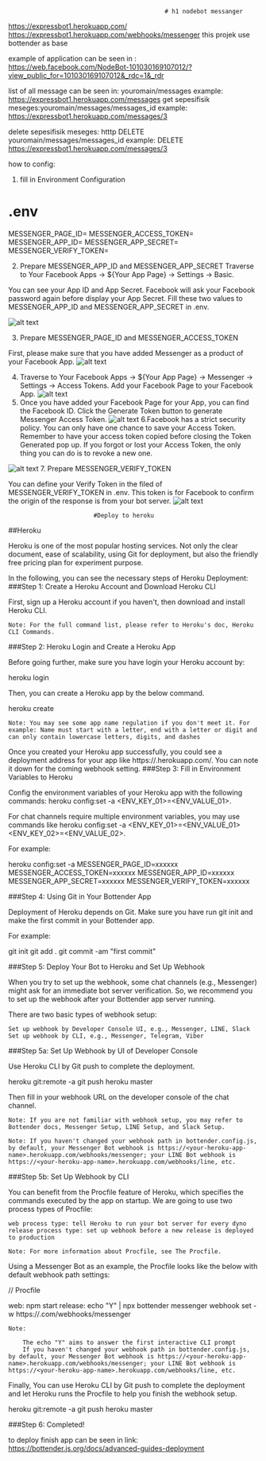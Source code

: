                                                 # h1 nodebot messanger 

https://expressbot1.herokuapp.com/
https://expressbot1.herokuapp.com/webhooks/messenger
this projek use bottender as base

example of application can be seen in :
https://web.facebook.com/NodeBot-101030169107012/?view_public_for=101030169107012&_rdc=1&_rdr

list of all message can be seen in: youromain/messages
    example:
    https://expressbot1.herokuapp.com/messages
get sepesifisik meseges:youromain/messages/messages_id
      example:
      https://expressbot1.herokuapp.com/messages/3

delete sepesifisik meseges: htttp DELETE youromain/messages/messages_id
      example:
      DELETE https://expressbot1.herokuapp.com/messages/3

how to config:
1. fill in Environment Configuration
# .env
MESSENGER_PAGE_ID=
MESSENGER_ACCESS_TOKEN=
MESSENGER_APP_ID=
MESSENGER_APP_SECRET=
MESSENGER_VERIFY_TOKEN=

2. Prepare MESSENGER_APP_ID and MESSENGER_APP_SECRET
Traverse to Your Facebook Apps → \${Your App Page} → Settings → Basic.

You can see your App ID and App Secret. Facebook will ask your Facebook password again before display your App Secret. Fill these two values to MESSENGER_APP_ID and MESSENGER_APP_SECRET in .env.

![alt text](https://user-images.githubusercontent.com/662387/71390359-fe9ecc80-263a-11ea-9a3a-e7188992e471.png)

3. Prepare MESSENGER_PAGE_ID and MESSENGER_ACCESS_TOKEN​

First, please make sure that you have added Messenger as a product of your Facebook App.
![alt text](https://user-images.githubusercontent.com/662387/71392717-19297380-2644-11ea-9bea-4362d0cc72c3.png)

4. Traverse to Your Facebook Apps → \${Your App Page} → Messenger → Settings → Access Tokens. Add your Facebook Page to your Facebook App.
 ![alt text](https://user-images.githubusercontent.com/662387/71392720-19c20a00-2644-11ea-9961-97b39fef24c2.png)
5. Once you have added your Facebook Page for your App, you can find the Facebook ID. Click the Generate Token button to generate Messenger Access Token.
   ![alt text](https://user-images.githubusercontent.com/662387/71392721-19c20a00-2644-11ea-8b61-ea3f97296b5e.png)
6.Facebook has a strict security policy. You can only have one chance to save your Access Token. Remember to have your access token copied before closing the Token Generated pop up. If you forgot or lost your Access Token, the only thing you can do is to revoke a new one.

![alt text](https://user-images.githubusercontent.com/662387/71392723-1a5aa080-2644-11ea-874d-0d21b1e0da17.png)
7. Prepare MESSENGER_VERIFY_TOKEN​

You can define your Verify Token in the filed of MESSENGER_VERIFY_TOKEN in .env. This token is for Facebook to confirm the origin of the response is from your bot server.
![alt text](https://user-images.githubusercontent.com/662387/71392880-cb613b00-2644-11ea-928f-7941a6d955d0.png)

                            #Deploy to heroku
                            
##Heroku​

Heroku is one of the most popular hosting services. Not only the clear document, ease of scalability, using Git for deployment, but also the friendly free pricing plan for experiment purpose.

In the following, you can see the necessary steps of Heroku Deployment:
###Step 1: Create a Heroku Account and Download Heroku CLI​

First, sign up a Heroku account if you haven't, then download and install Heroku CLI.

    Note: For the full command list, please refer to Heroku's doc, Heroku CLI Commands.

###Step 2: Heroku Login and Create a Heroku App​

Before going further, make sure you have login your Heroku account by:

heroku login

Then, you can create a Heroku app by the below command.

heroku create <your-heroku-app-name>

    Note: You may see some app name regulation if you don't meet it. For example: Name must start with a letter, end with a letter or digit and can only contain lowercase letters, digits, and dashes

Once you created your Heroku app successfully, you could see a deployment address for your app like https://<your-heroku-app-name>.herokuapp.com/. You can note it down for the coming webhook setting.
###Step 3: Fill in Environment Variables to Heroku​

Config the environment variables of your Heroku app with the following commands: heroku config:set -a <your-heroku-app-name> <ENV_KEY_01>=<ENV_VALUE_01>.

For chat channels require multiple environment variables, you may use commands like heroku config:set -a <your-heroku-app-name> <ENV_KEY_01>=<ENV_VALUE_01> <ENV_KEY_02>=<ENV_VALUE_02>.

For example:

heroku config:set -a <your-heroku-app-name> MESSENGER_PAGE_ID=xxxxxx MESSENGER_ACCESS_TOKEN=xxxxxx MESSENGER_APP_ID=xxxxxx MESSENGER_APP_SECRET=xxxxxx MESSENGER_VERIFY_TOKEN=xxxxxx

###Step 4: Using Git in Your Bottender App​

Deployment of Heroku depends on Git. Make sure you have run git init and make the first commit in your Bottender app.

For example:

git init
git add .
git commit -am "first commit"

###Step 5: Deploy Your Bot to Heroku and Set Up Webhook​

When you try to set up the webhook, some chat channels (e.g., Messenger) might ask for an immediate bot server verification. So, we recommend you to set up the webhook after your Bottender app server running.

There are two basic types of webhook setup:

    Set up webhook by Developer Console UI, e.g., Messenger, LINE, Slack
    Set up webhook by CLI, e.g., Messenger, Telegram, Viber

###Step 5a: Set Up Webhook by UI of Developer Console​

Use Heroku CLI by Git push to complete the deployment.

heroku git:remote -a <your-heroku-app-name>
git push heroku master

Then fill in your webhook URL on the developer console of the chat channel.

    Note: If you are not familiar with webhook setup, you may refer to Bottender docs, Messenger Setup, LINE Setup, and Slack Setup.

    Note: If you haven't changed your webhook path in bottender.config.js, by default, your Messenger Bot webhook is https://<your-heroku-app-name>.herokuapp.com/webhooks/messenger; your LINE Bot webhook is https://<your-heroku-app-name>.herokuapp.com/webhooks/line, etc.

###Step 5b: Set Up Webhook by CLI​

You can benefit from the Procfile feature of Heroku, which specifies the commands executed by the app on startup. We are going to use two process types of Procfile:

    web process type: tell Heroku to run your bot server for every dyno
    release process type: set up webhook before a new release is deployed to production

    Note: For more information about Procfile, see The Procfile.

Using a Messenger Bot as an example, the Procfile looks like the below with default webhook path settings:

// Procfile

web: npm start
release: echo "Y" | npx bottender messenger webhook set -w https://<your-heroku-app-name>.com/webhooks/messenger

    Note:

        The echo "Y" aims to answer the first interactive CLI prompt
        If you haven't changed your webhook path in bottender.config.js, by default, your Messenger Bot webhook is https://<your-heroku-app-name>.herokuapp.com/webhooks/messenger; your LINE Bot webhook is https://<your-heroku-app-name>.herokuapp.com/webhooks/line, etc.

Finally, You can use Heroku CLI by Git push to complete the deployment and let Heroku runs the Procfile to help you finish the webhook setup.

heroku git:remote -a <your-heroku-app-name>
git push heroku master

###Step 6: Completed!​          
                  

to deploy finish app can be seen in link:
https://bottender.js.org/docs/advanced-guides-deployment
